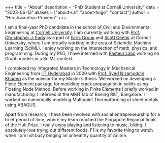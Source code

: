 +++
title = "About"
description = "PhD Student at Cornell University"
date = "2023-06-13"
aliases = ["about-us", "about-hugo", "contact"]
author = "Harshwardhan Praveen"
+++

I am a final-year PhD candidate in the school of Civil and Environmental Engineering at [Cornell University](https://www.cornell.edu/). I am currently working with [Prof. Christopher J. Earls](https://www.engineering.cornell.edu/faculty-directory/christopher-j-earls) as a part of [Earls Group](https://earls.cee.cornell.edu/) and [SciAI Center](https://sciaicenter.engineering.cornell.edu/) at Cornell University, where I am broadly working in the area of Scientific Machine Learning (SciML). I enjoy working on the intersection of math, physics, and programming. During my PhD, I have interned with [Pasteur Labs](https://pasteurlabs.ai/) working on Graph models in a SciML context.

I completed my Integrated Masters in Technology in Mechanical Engineering from [IIT Hyderabad](https://www.iith.ac.in/) in 2020 with [Prof. Syed Nizamuddin Khaderi](https://sites.google.com/site/snkhaderi/home) as the advisor for my Master’s thesis. We worked on developing a Finite Element package for modeling crack propagation in solids using Floating Node Method. Before working in Finite Elements I briefly worked in manufacturing. I interned at the MMT lab of Boeing R&T, Bangalore. I worked on numerically modeling Multipoint Thermoforming of sheet metals using ABAQUS.

Apart from research, I have been involved with social entrepreneurship for a brief period of time, where my team reached the Singapore Regional finals of the Hult Prize. I really enjoy playing and listening to music, biking. I absolutely love trying out different foods. F1 is my favorite thing to watch when I am not busy binging an unhealthy quantity of Anime.